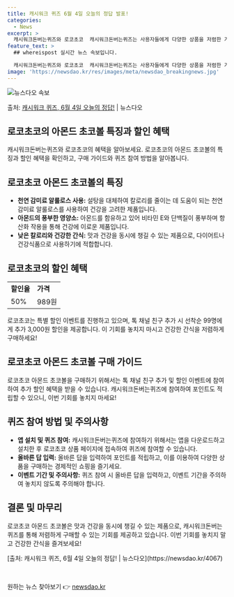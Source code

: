 ```yaml
---
title: 캐시워크 퀴즈 6월 4일 오늘의 정답 발표!
categories:
  - News
excerpt: >
  캐시워크돈버는퀴즈와 로코초코  캐시워크돈버는퀴즈는 사용자들에게 다양한 상품을 저렴한 가격에 구매할 수 있는 …
feature_text: >
  ## whereispost 실시간 뉴스 속보입니다.

  캐시워크돈버는퀴즈와 로코초코  캐시워크돈버는퀴즈는 사용자들에게 다양한 상품을 저렴한 가격에 구매할 수 있는 …
image: 'https://newsdao.kr/res/images/meta/newsdao_breakingnews.jpg'
---
```


![뉴스다오 속보](https://newsdao.kr/res/images/meta/newsdao_breakingnews.jpg)

<p>출처: <a href="https://newsdao.kr/4067" rel="dofollow">캐시워크 퀴즈, 6월 4일 오늘의 정답!</a> | 뉴스다오</p>

<h2 data-ke-size="size26">로코초코의 아몬드 초코볼 특징과 할인 혜택</h2>

<p data-ke-size="size16">캐시워크돈버는퀴즈와 로코초코의 혜택을 알아보세요. 로코초코의 아몬드 초코볼의 특징과 할인 혜택을 확인하고, 구매 가이드와 퀴즈 참여 방법을 알아봅니다.</p>

<h2>로코초코 아몬드 초코볼의 특징</h2>
<ul>
  <li><b>천연 감미료 알룰로스 사용:</b> 설탕을 대체하여 칼로리를 줄이는 데 도움이 되는 천연 감미료 알룰로스를 사용하여 건강을 고려한 제품입니다.</li>
  <li><b>아몬드의 풍부한 영양소:</b> 아몬드를 함유하고 있어 비타민 E와 단백질이 풍부하며 항산화 작용을 통해 건강에 이로운 제품입니다.</li>
  <li><b>낮은 칼로리와 건강한 간식:</b> 맛과 건강을 동시에 챙길 수 있는 제품으로, 다이어트나 건강식품으로 사용하기에 적합합니다.</li>
</ul>

<h2>로코초코의 할인 혜택</h2>
<table>
  <tr>
    <td><b>할인율</b></td>
    <td><b>가격</b></td>
  </tr>
  <tr>
    <td>50%</td>
    <td>989원</td>
  </tr>
</table>
<p data-ke-size="size16">로코초코는 특별 할인 이벤트를 진행하고 있으며, 톡 채널 친구 추가 시 선착순 99명에게 추가 3,000원 할인을 제공합니다. 이 기회를 놓치지 마시고 건강한 간식을 저렴하게 구매하세요!</p>

<h2>로코초코 아몬드 초코볼 구매 가이드</h2>
<p data-ke-size="size16">로코초코 아몬드 초코볼을 구매하기 위해서는 톡 채널 친구 추가 및 할인 이벤트에 참여하여 추가 할인 혜택을 받을 수 있습니다. 캐시워크돈버는퀴즈에 참여하여 포인트도 적립할 수 있으니, 이번 기회를 놓치지 마세요!</p>

<h2>퀴즈 참여 방법 및 주의사항</h2>
<ul>
  <li><b>앱 설치 및 퀴즈 참여:</b> 캐시워크돈버는퀴즈에 참여하기 위해서는 앱을 다운로드하고 설치한 후 로코초코 상품 페이지에 접속하여 퀴즈에 참여할 수 있습니다.</li>
  <li><b>올바른 답 입력:</b> 올바른 답을 입력하여 포인트를 적립하고, 이를 이용하여 다양한 상품을 구매하는 경제적인 쇼핑을 즐기세요.</li>
  <li><b>이벤트 기간 및 주의사항:</b> 퀴즈 참여 시 올바른 답을 입력하고, 이벤트 기간을 주의하여 놓치지 않도록 주의해야 합니다.</li>
</ul>

<h2>결론 및 마무리</h2>
<p data-ke-size="size16">로코초코 아몬드 초코볼은 맛과 건강을 동시에 챙길 수 있는 제품으로, 캐시워크돈버는퀴즈를 통해 저렴하게 구매할 수 있는 기회를 제공하고 있습니다. 이번 기회를 놓치지 말고 건강한 간식을 즐겨보세요!</p>

<p data-ke-size="size16">[출처: 캐시워크 퀴즈, 6월 4일 오늘의 정답! | 뉴스다오](https://newsdao.kr/4067)</p>

<p data-ke-size="size16">&nbsp;</p> 

원하는 뉴스 찾아보기 👉 <a href="https://newsdao.kr" rel="dofollow">newsdao.kr</a>


